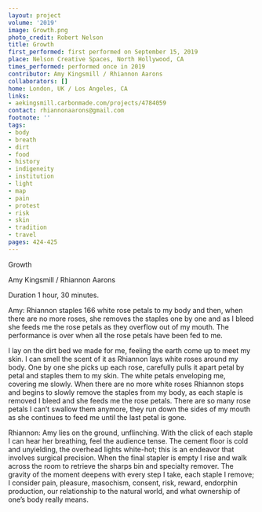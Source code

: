 ```yaml
---
layout: project
volume: '2019'
image: Growth.png
photo_credit: Robert Nelson
title: Growth
first_performed: first performed on September 15, 2019
place: Nelson Creative Spaces, North Hollywood, CA
times_performed: performed once in 2019
contributor: Amy Kingsmill / Rhiannon Aarons
collaborators: []
home: London, UK / Los Angeles, CA
links:
- aekingsmill.carbonmade.com/projects/4784059
contact: rhiannonaarons@gmail.com
footnote: ''
tags:
- body
- breath
- dirt
- food
- history
- indigeneity
- institution
- light
- map
- pain
- protest
- risk
- skin
- tradition
- travel
pages: 424-425
---
```


Growth

Amy Kingsmill / Rhiannon Aarons

Duration 1 hour, 30 minutes.

Amy: Rhiannon staples 166 white rose petals to my body and then, when there are no more roses, she removes the staples one by one and as I bleed she feeds me the rose petals as they overflow out of my mouth. The performance is over when all the rose petals have been fed to me.

I lay on the dirt bed we made for me, feeling the earth come up to meet my skin. I can smell the scent of it as Rhiannon lays white roses around my body. One by one she picks up each rose, carefully pulls it apart petal by petal and staples them to my skin. The white petals enveloping me, covering me slowly. When there are no more white roses Rhiannon stops and begins to slowly remove the staples from my body, as each staple is removed I bleed and she feeds me the rose petals. There are so many rose petals I can’t swallow them anymore, they run down the sides of my mouth as she continues to feed me until the last petal is gone.

Rhiannon: Amy lies on the ground, unflinching. With the click of each staple I can hear her breathing, feel the audience tense. The cement floor is cold and unyielding, the overhead lights white-hot; this is an endeavor that involves surgical precision. When the final stapler is empty I rise and walk across the room to retrieve the sharps bin and specialty remover. The gravity of the moment deepens with every step I take, each staple I remove; I consider pain, pleasure, masochism, consent, risk, reward, endorphin production, our relationship to the natural world, and what ownership of one’s body really means.
